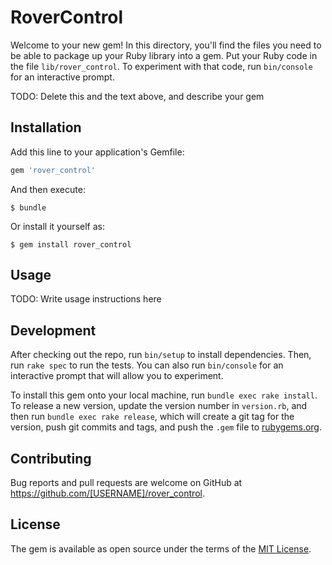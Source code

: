 # RoverControl

Welcome to your new gem! In this directory, you'll find the files you need to be able to package up your Ruby library into a gem. Put your Ruby code in the file `lib/rover_control`. To experiment with that code, run `bin/console` for an interactive prompt.

TODO: Delete this and the text above, and describe your gem

## Installation

Add this line to your application's Gemfile:

```ruby
gem 'rover_control'
```

And then execute:

    $ bundle

Or install it yourself as:

    $ gem install rover_control

## Usage

TODO: Write usage instructions here

## Development

After checking out the repo, run `bin/setup` to install dependencies. Then, run `rake spec` to run the tests. You can also run `bin/console` for an interactive prompt that will allow you to experiment.

To install this gem onto your local machine, run `bundle exec rake install`. To release a new version, update the version number in `version.rb`, and then run `bundle exec rake release`, which will create a git tag for the version, push git commits and tags, and push the `.gem` file to [rubygems.org](https://rubygems.org).

## Contributing

Bug reports and pull requests are welcome on GitHub at https://github.com/[USERNAME]/rover_control.


## License

The gem is available as open source under the terms of the [MIT License](http://opensource.org/licenses/MIT).

